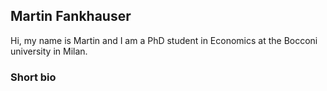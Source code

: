 ## Martin Fankhauser

Hi, my name is Martin and I am a PhD student in Economics at the Bocconi university in Milan.

### Short bio



